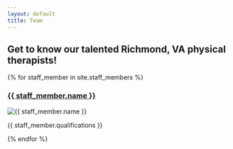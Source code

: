 ```yaml
---
layout: default
title: Team
---
```


<section>
  <h2>
    Get to know our talented Richmond, VA physical therapists!
  </h2>

  <div>
    {% for staff_member in site.staff_members %}
      <div>
        <h3>
          <a href="/website{{ staff_member.url }}">
            {{ staff_member.name }}
          </a>
        </h3>
        <img alt="{{ staff_member.name }}" src="/website/assets/images/staff_members/{{ staff_member.slug }}-small.jpg" />
        <p>{{ staff_member.qualifications }}</p>
      </div>
    {% endfor %}
  </div>
</section>